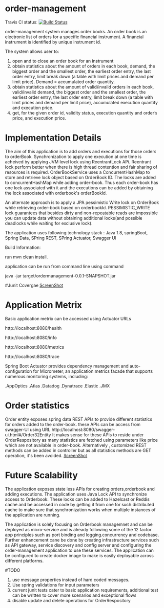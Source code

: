 # order-management

Travis CI status: [![Build Status](https://travis-ci.com/amolambekar/order-management.svg?branch=master)](https://travis-ci.com/amolambekar/order-management)

order-management  system manages order books. 
An order book is an electronic list of orders for a specific financial instrument. 
A financial instrument is identified by unique instrument id. 

The system allows user to:
1. open and to close an order book for an instrument
2. obtain statistics about the amount of orders in each book, demand, the biggest order and the smallest order, the earliest order entry, the last order entry, limit break down (a table with limit prices and demand per limit price). Demand = accumulated order quantity.
3. obtain statistics about the amount of valid/invalid orders in each book, valid/invalid demand, the biggest order and the smallest order, the earliest order entry, the last order entry, limit break down (a table with limit prices and demand per limit price), accumulated execution quantity and execution price.
4. get, for the given order id, validity status, execution quantity and order’s price, and execution price.

# Implementation Details

The aim of this application is to add orders and executions for those orders to orderBook. 
Synchronization to apply one execution at one time is acheived by applying JVM level lock using ReentrantLock APi.
Reentrant lock perform better when there is high thread contention and fair sharing of resources is required.
OrderBookService uses a ConcurrentHashMap to store and retrieve lock object based on OrderBook ID.
The locks are added to concurrentHashMap while adding order-book.
Thus each order-book has one lock associated with it and the executions can be added by obtaining the lock associated with orderbook's orderBookId.

An alternate approach is to apply a JPA pessimistic Write lock on OrderBook while retrieving order-book based on orderbookId.
PESSIMISTIC_WRITE lock guarantees that besides dirty and non-repeatable reads are impossible you can update data without obtaining additional locks(and possible deadlocks while waiting for exclusive lock).

The application uses following technology stack :
Java 1.8, springBoot, Spring Data, SPring REST, SPring Actuator, Swagger UI

Build Information:

run mvn clean install.

application can be run from command line using command

java -jar target/ordermanagement-0.0.1-SNAPSHOT.jar




#Junit Covergae
[ScreenShot](/src/test/resources/Junit_coverage.gif)


# Application Metrix

Basic application metrix can be  accessed using Actuator URLs

http://localhost:8080/health

http://localhost:8080/info

http://localhost:8080/metrics

http://localhost:8080/trace


Spring Boot Actuator provides dependency management and auto-configuration for Micrometer, an application metrics facade that supports numerous monitoring systems, including:

.AppOptics
.Atlas
.Datadog
.Dynatrace
.Elastic
.JMX 

# Order statistics

Order entity exposes spring data REST APIs to provide different statistics for orders added to the order-book.
these APIs can be access from swagger-UI using URL http://localhost:8080/swagger-ui.html#/Order32Entity
It makes sense for these APIs to reside under OrderRespository as many statistics are fetched using parameters like price which are not available in order-book.
Alternatively , customized REST methods can be added in controller but as all statistics methods are GET operation, it's been avoided.
[ScreenShot](/src/test/resources/Order_statistic_API_on-swagger_UI)






# Future Scalability 

The application exposes state less APIs for creating orders,orderbook and adding executions.
The application uses Java Lock API to synchronize access to Orderbook. These locks can be added to Hazelcast or Reddis cache and be accessed in code by getting it from one for such distributed cache to make sure that synchronization works when multiple instances of the application are running.

The application is solely focusing on Orderbook managemnet and can be deployed as micro-service and is already following some of the 12 factor app principles such as port binding and logging.concurrency and codebase.
Further enhancement cane be done by creating infrastructure services such as API gateway, service discovery and config server and configuring the order-management application to use these services.
The application can be configured to create docker image to make is easily deployable across different platforms.

#TODO
1. use message properties instead of hard coded messages.
2. Use spring validations for input parameters
3. current junit tests cater to basic application requirements, additional test can be written to cover more scenarios and exceptional flows
3. disable update and delete operations for OrderRespository










